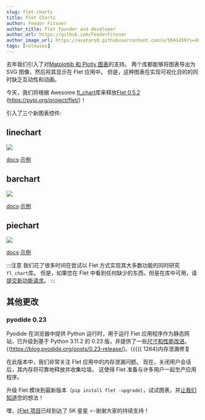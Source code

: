 ```yaml
---
slug: flet-charts
title: Flet Charts
author: Feodor Fitsner
author_title: Flet founder and developer
author_url: https://github.com/FeodorFitsner
author_image_url: https://avatars0.githubusercontent.com/u/5041459?s=400&v=4
tags: [releases]
---
```


去年我们引入了对[Matplotlib 和 Plotly 图表](/blog/matplotlib-and-plotly-charts)的支持。 两个库都能够将图表导出为 SVG 图像，然后将其显示在 Flet 应用中。 但是，这种图表在实现可视化目的的同时缺乏互动性和动画。

今天，我们将根据 Awesome [fl_chart](https://pub.dev/packages/fl_chart)库来释放[Flet 0.5.2](https://pypi.org/project/flet/) (https://pypi.org/project/flet/)！

引入了三个新图表控件:

## linechart

<img src="/website/img/docs/controls/charts/linechart-sample-1.gif" className="screenshot-50"/>

[docs](/docs/controls/linechart)·[示例](https://github.com/flet-dev/examples/tree/main/python/controls/charts)

## barchart

<img src="/website/img/docs/controls/charts/barchart-sample-2.gif" className="screenshot-50"/>

[docs](/docs/controls/barchart)·[示例](https://github.com/flet-dev/examples/tree/main/python/controls/charts)

## piechart

<img src="/website/img/docs/controls/charts/piechart-sample-2.gif" className="screenshot-30"/>

[docs](/docs/controls/piechart)·[示例](https://github.com/flet-dev/examples/tree/main/python/controls/charts)

:::注意
我们花了很多时间在尝试以 Flet 方式实现其大多数功能的同时研究`fl_chart`库。 但是，如果您在 Flet 中看到任何缺少的东西，但是在库中可用，请[提交新功能请求](https://github.com/flet-dev/flet/issues)。
:::

##

## 其他更改

### pyodide 0.23

Pyodide 在浏览器中提供 Python 运行时，用于运行 Flet 应用程序作为静态网站，已升级到基于 Python 3.11.2 的 0.23 版，并提供了一些[尺寸和性能改进](https://blog.pyodide.org/posts/0.23-release/)。{(https://blog.pyodide.org/posts/0.23-release/)。{{{{{ 1264}内存泄漏修复

在此版本中，我们非常关注 Flet 应用中的内存泄漏问题。 现在，关闭用户会话后，其内存将可靠地释放并收集垃圾。 这使得 Flet 准备与许多用户一起生产应用程序。

升级 Flet 模块到最新版本（`pip install flet -upgrade`），试试图表，并[让我们知道](https://discord.gg/dzWXP8SHG8)您的想法！

嘿，[{Flet 项目](https://github.com/flet-dev/flet)已经到达了 5K 星星 ⭐️-谢谢大家的持续支持！

